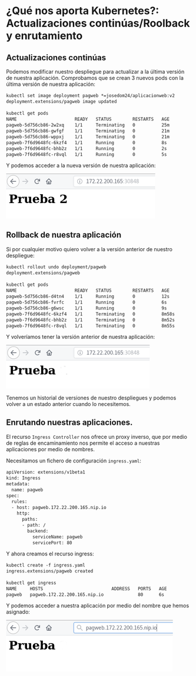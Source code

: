 # ¿Qué nos aporta Kubernetes?: Actualizaciones continúas/Roolback y enrutamiento

## Actualizaciones continúas

Podemos modificar nuestro despliegue para actualizar a la última versión de nuestra aplicación. Comprobamos que se crean 3 nuevos pods con la última versión de nuestra aplicación:

    kubectl set image deployment pagweb *=josedom24/aplicacionweb:v2
    deployment.extensions/pagweb image updated

    kubectl get pods
    NAME                      READY   STATUS        RESTARTS   AGE
    pagweb-5d756cb86-2w2xq    1/1     Terminating   0          25m
    pagweb-5d756cb86-gwfgf    1/1     Terminating   0          21m
    pagweb-5d756cb86-wppxj    1/1     Terminating   0          21m
    pagweb-7f6d9648fc-6kzf4   1/1     Running       0          8s
    pagweb-7f6d9648fc-bhb2z   1/1     Running       0          2s
    pagweb-7f6d9648fc-r8vql   1/1     Running       0          5s

Y podemos acceder a la nueva versión de nuestra aplicación:

![3](img/kubernetes3.png)

## Rollback de nuestra aplicación

Si por cualquier motivo quiero volver a la versión anterior de nuestro despliegue:

    kubectl rollout undo deployment/pagweb
    deployment.extensions/pagweb

    kubectl get pods
    NAME                      READY   STATUS        RESTARTS   AGE
    pagweb-5d756cb86-d4tn4    1/1     Running       0          12s
    pagweb-5d756cb86-fvrfc    1/1     Running       0          6s
    pagweb-5d756cb86-g6wsc    1/1     Running       0          9s
    pagweb-7f6d9648fc-6kzf4   1/1     Terminating   0          8m58s
    pagweb-7f6d9648fc-bhb2z   1/1     Terminating   0          8m52s
    pagweb-7f6d9648fc-r8vql   1/1     Terminating   0          8m55s

Y volveríamos tener la versión anterior de nuestra aplicación:

![2](img/kubernetes2.png)

Tenemos un historial de versiones de nuestro despliegues y podemos volver a un estado anterior cuando lo necesitemos.

## Enrutando nuestras aplicaciones.

El recurso `Ingress Controller` nos ofrece un proxy inverso, que por medio de reglas de encaminamiento nos permite el acceso a nuestras aplicaciones por medio de nombres.

Necesitamos un fichero de configuración `ingress.yaml`:

    apiVersion: extensions/v1beta1
    kind: Ingress
    metadata:
      name: pagweb
    spec:
      rules:
      - host: pagweb.172.22.200.165.nip.io
        http:
          paths:
          - path: /
            backend:
              serviceName: pagweb
              servicePort: 80
    
Y ahora creamos el recurso ingress:

    kubectl create -f ingress.yaml 
    ingress.extensions/pagweb created

    kubectl get ingress
    NAME     HOSTS                          ADDRESS   PORTS   AGE
    pagweb   pagweb.172.22.200.165.nip.io             80      6s
 

Y podemos acceder a nuestra aplicación por medio del nombre que hemos asignado:

![4](img/kubernetes4.png)

